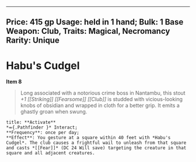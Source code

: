 
---
Price: 415 gp
Usage: held in 1 hand;
Bulk: 1
Base Weapon: Club,
Traits: Magical, Necromancy
Rarity: Unique
---

# Habu's Cudgel

**Item 8**

> Long associated with a notorious crime boss in Nantambu, this stout *+1 [[Striking]] [[Fearsome]] [[Club]]* is studded with vicious-looking knobs of obsidian and wrapped in cloth for a better grip. It emits a ghastly groan when swung.

```ad-embed-ability
title: **Activate**
*⬺{.Pathfinder }* Interact; 
**Frequency**: once per day;
**Effect**: You gesture at a square within 40 feet with *Habu's Cudgel*. The club causes a frightful wail to unleash from that square and casts *[[Fear]]* (DC 24 Will save) targeting the creature in that square and all adjacent creatures.

```

